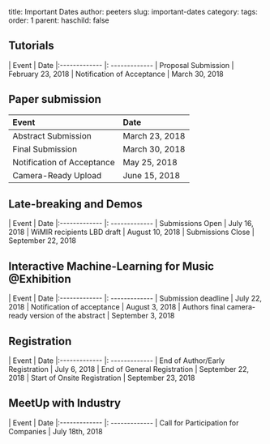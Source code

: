 title: Important Dates
author: peeters
slug: important-dates
category:
tags:
order: 1
parent:
haschild: false

## Tutorials

| Event                       |  Date
|:-------------               |: -------------
| Proposal Submission         | February 23, 2018
| Notification of Acceptance  | March 30, 2018

## Paper submission

|Event            | Date
|:-------------   |:-------------
| Abstract Submission         | March 23, 2018
| Final Submission            | March 30, 2018
| Notification of Acceptance  | May 25, 2018
| Camera-Ready Upload         | June 15, 2018


## Late-breaking and Demos

| Event             			| Date
|:-------------     			|: -------------
| Submissions Open  			| July 16, 2018
| WiMIR recipients LBD draft 	| August 10, 2018
| Submissions Close 			| September 22, 2018

## Interactive Machine-Learning for Music @Exhibition

| Event             			| Date
|:-------------     			|: -------------
| Submission deadline			| July 22, 2018
| Notification of acceptance	| August 3, 2018
| Authors final camera-ready version of the abstract	| September 3, 2018


## Registration

| Event                             | Date
|:-------------                     |: -------------
| End of Author/Early Registration  | July 6, 2018
| End of General Registration       | September 22, 2018
| Start of Onsite Registration      | September 23, 2018

## MeetUp with Industry

| Event                             		| Date
|:-------------                     		|: -------------
| Call for Participation for Companies  	| July 18th, 2018
